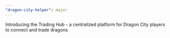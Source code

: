```yaml
---
"dragon-city-helper": major
---
```


Introducing the Trading Hub - a centralized platform for Dragon City players to connect and trade dragons
